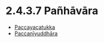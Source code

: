 # 2.4.3.7 Pañhāvāra

* [Paccayacatukka](2.4.3.7/Paccayacatukka.md)
* [Paccanīyuddhāra](2.4.3.7/Paccaniyuddhara.md)
